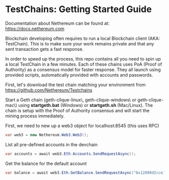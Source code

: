 
# TestChains: Getting Started Guide

Documentation about Nethereum can be found at: <https://docs.nethereum.com>

Blockchain developing often requires to run a local Blockchain client (AKA: TestChain). This is to make sure your work remains private and that any sent transaction gets a fast response.

In order to speed up the process, this repo contains all you need to spin up a local TestChain in a few minutes. Each of these chains uses PoA (Proof of Authority) as a consensus model for faster response. They all launch using provided scripts, automatically provided with accounts and passwords.

First, let's download the test chain matching your environment from <https://github.com/Nethereum/Testchains>

Start a Geth chain (geth-clique-linux\\, geth-clique-windows\\ or geth-clique-mac\\) using **startgeth.bat** (Windows) or **startgeth.sh** (Mac/Linux). The chain is setup with the Proof of Authority consensus and will start the mining process immediately.

First, we need to new up a web3 object for localhost:8545 (this uses RPC)

```csharp
var web3 = new Nethereum.Web3.Web3();
```

List all pre-defined accounts in the devchain

```csharp
var accounts = await web3.Eth.Accounts.SendRequestAsync();
```

Get the balance for the default account

```csharp
var balance = await web3.Eth.GetBalance.SendRequestAsync("0x12890d2cce102216644c59dae5baed380d84830c");
```
